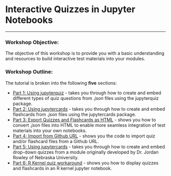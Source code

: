 # Interactive Quizzes in Jupyter Notebooks
---------------------------------
### Workshop Objective:
The objective of this workshop is to provide you with a basic understanding and resources to build interactive test materials into your modules.

### Workshop Outline: 
The tutorial is broken into the following **five** sections:
- <u>Part 1: Using jupyterquiz</u> - takes you through how to create and embed different types of quiz questions from *.json* files using the jupyterquiz package.
- <u>Part 2: Using jupytercards</u> - takes you through how to create and embed flashcards from *.json* files using the jupytercards package.
- <u>Part 3: Export Quizzes and Flashcards as HTML</u> - shows you how to convert *.json* files into HTML to enable more seamless integration of test materials into your own notebooks.
- <u>Part 4: Import from Github URL</u> - shows you the code to import quiz and/or flashcard files from a Github URL.
- <u>Part 5: Using jupytercards</u> - takes you through how to create and embed drop-down quizzes from a module originally developed by Dr. Jordan Rowley of Nebraska University.
- <u>Part 6: R Kernel quiz workaround</u> - shows you how to display quizzes and flashcards in an R kernel jupyter notebook.
